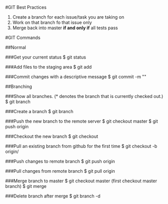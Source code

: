 #GIT Best Practices
1. Create a branch for each issue/task you are taking on
2. Work on that branch fo that issue only
3. Merge back into master **if and only if** all tests pass

#GIT Commands

##Normal

###Get your current status
	$ git status
	
###Add files to the staging area
	$ git add <filename>
	
###Commit changes with a descriptive message
	$ git commit -m "<message>"

##Branching

###Show all branches. (* denotes the branch that is currently checked out.)
	$ git branch

###Create a branch
	$ git branch <name of branch>

###Push the new branch to the remote server
	$ git checkout master
	$ git push origin <name of branch>

###Checkout the new branch
	$ git checkout <name of branch>
		
###Pull an existing branch from github for the first time
	$ git checkout -b <name of branch> origin/<name of branch>

###Push changes to remote branch
	$ git push origin <name of branch>

###Pull changes from remote branch
	$ git pull origin <name of branch>
	
###Merge branch to master
	$ git checkout master (first checkout master branch)
	$ git merge <name of branch>
	
###Delete branch after merge
	$ git branch -d <name of branch>

